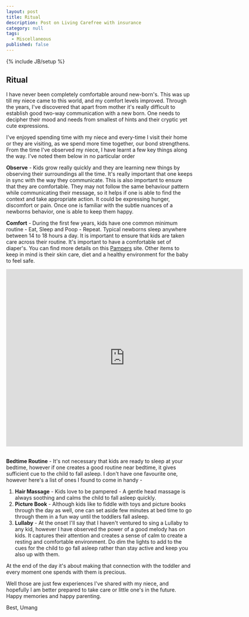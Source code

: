 ```yaml
---
layout: post
title: Ritual
description: Post on Living Carefree with insurance
category: null
tags: 
  - Miscellaneous
published: false
---
```


{% include JB/setup %}

## Ritual


I have never been completely comfortable around new-born's. This was up till my niece came to this world, and my comfort levels improved. Through the years, I've discovered that apart from mother it's really difficult to establish good two-way communication with a new born. One needs to decipher their mood and needs from smallest of hints and their cryptic yet cute expressions. 

I've enjoyed spending time with my niece and every-time I visit their home or they are visiting, as we spend more time together, our bond strengthens. From the time I've observed my niece, I have learnt a few key things along the way. I've noted them below in no particular order

**Observe** - Kids grow really quickly and they are learning new things by observing their surroundings all the time. It's really important that one keeps in sync with the way they communicate. This is also important to ensure that they are comfortable. They may not follow the same behaviour pattern while communicating their message, so it helps if one is able to find the context and take appropriate action. It could be expressing hunger, discomfort or pain. Once one is familiar with the subtle nuances of a newborns behavior, one is able to keep them happy.

**Comfort** - During the first few years, kids have one common minimum routine - Eat, Sleep and Poop - Repeat. Typical newborns sleep anywhere between 14 to 18 hours a day. It is important to ensure that kids are taken care across their routine. It's important to have a comfortable set of diaper's. You can find more details on this [Pampers](http://www.rewardme.in/tag/Pampers) site. Other items to keep in mind is their skin care, diet and a healthy environment for the baby to feel safe.

<div align="center">
<iframe width="640" height="480" src="https://www.youtube.com/embed/HTlVOdovIZ8" frameborder="0" allowfullscreen></iframe>
</div>

<br>

**Bedtime Routine** - It's not necessary that kids are ready to sleep at your bedtime, however if one creates a good routine near bedtime, it gives sufficient cue to the child to fall asleep. I don't have one favourite one, however here's a list of ones I found to come in handy -


1. **Hair Massage** - Kids love to be pampered - A gentle head massage is always soothing and calms the child to fall asleep quickly.
2. **Picture Book** - Although kids like to fiddle with toys and picture books through the day as well, one can set aside few minutes at bed time to go through them in a fun way until the toddlers fall asleep. 
3. **Lullaby** - At the onset I'll say that I haven't ventured to sing a Lullaby to any kid, however I have observed the power of a good melody has on kids. It captures their attention and creates a sense of calm to create a resting and comfortable environment. Do dim the lights to add to the cues for the child to go fall asleep rather than stay active and keep you also up with them.

At the end of the day it's about making that connection with the toddler and every moment one spends with them is precious. 

Well those are just few experiences I've shared with my niece, and hopefully I am better prepared to take care or little one's in the future. Happy memories and happy parenting.

Best, Umang


